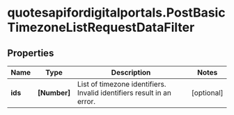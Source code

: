 # quotesapifordigitalportals.PostBasicTimezoneListRequestDataFilter

## Properties

Name | Type | Description | Notes
------------ | ------------- | ------------- | -------------
**ids** | **[Number]** | List of timezone identifiers. Invalid identifiers result in an error. | [optional] 


